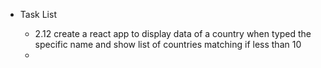 - Task List 

    - 2.12 create a react app to display data of a country when typed the specific name  and show list of countries matching if less than 10
    -  